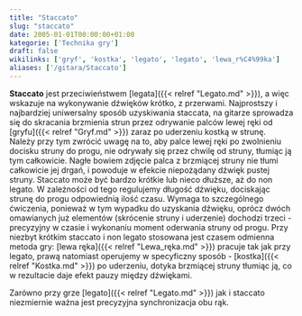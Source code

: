 ```yaml
---
title: "Staccato"
slug: "staccato"
date: 2005-01-01T00:00:00+01:00
kategorie: ['Technika gry']
draft: false
wikilinks: ['gryf', 'kostka', 'legato', 'legato', 'lewa_r%C4%99ka']
aliases: ['/gitara/Staccato']
---
```

**Staccato** jest przeciwieństwem [legata]({{< relref "Legato.md" >}}), a więc
wskazuje na wykonywanie dźwięków krótko, z przerwami. Najprostszy i
najbardziej uniwersalny sposób uzyskiwania staccata, na gitarze
sprowadza się do skracania brzmienia strun przez odrywanie palców lewej
ręki od [gryfu]({{< relref "Gryf.md" >}}) zaraz po uderzeniu kostką w strunę.
Należy przy tym zwrócić uwagę na to, aby palce lewej ręki po zwolnieniu
docisku struny do progu, nie odrywały się przez chwilę od struny,
tłumiąc ją tym całkowicie. Nagłe bowiem zdjęcie palca z brzmiącej
struny nie tłumi całkowicie jej drgań, i powoduje w efekcie niepożądany
dźwięk pustej struny. Staccato może być bardzo krótkie lub nieco
dłuższe, aż do non legato. W zależności od tego regulujemy długość
dźwięku, dociskając strunę do progu odpowiednią ilość czasu. Wymaga to
szczególnego ćwiczenia, ponieważ w tym wypadku do uzyskania dźwięku,
oprócz dwóch omawianych już elementów (skrócenie struny i uderzenie)
dochodzi trzeci -precyzyjny w czasie i wykonaniu moment oderwania struny
od progu. Przy niezbyt krótkim staccato i non legato stosowana jest
czasem odmienna metoda gry: [lewa ręka]({{< relref "Lewa_ręka.md" >}}) pracuje
tak jak przy legato, prawą natomiast operujemy w specyficzny sposób -
[kostka]({{< relref "Kostka.md" >}}) po uderzeniu, dotyka brzmiącej struny
tłumiąc ją, co w rezultacie daje efekt pauzy między dźwiękami.

Zarówno przy grze [legato]({{< relref "Legato.md" >}}) jak i staccato niezmiernie
ważna jest precyzyjna synchronizacja obu rąk.

